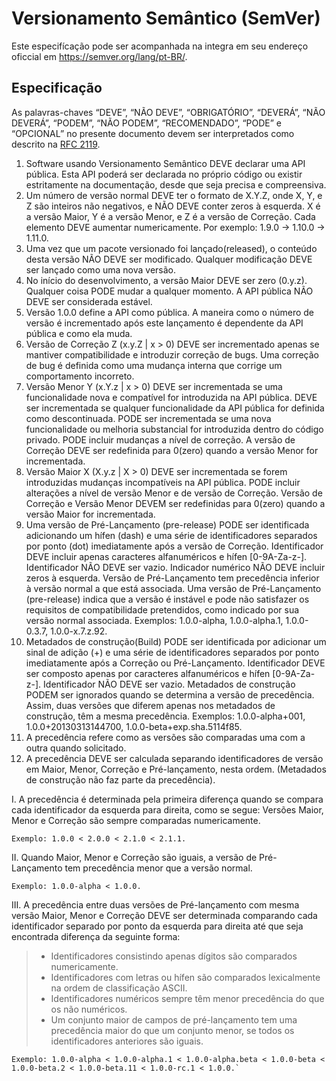 
# Versionamento Semântico (SemVer)
Este especifícação pode ser acompanhada na integra em seu endereço oficcial em https://semver.org/lang/pt-BR/.

## Especificação
As palavras-chaves “DEVE”, “NÃO DEVE”, “OBRIGATÓRIO”, “DEVERÁ”, “NÃO DEVERÁ”, “PODEM”, “NÃO PODEM”, “RECOMENDADO”, “PODE” e “OPCIONAL” no presente documento devem ser interpretados como descrito na [RFC 2119](http://tools.ietf.org/html/rfc2119).

1. Software usando Versionamento Semântico DEVE declarar uma API pública. Esta API poderá ser declarada no próprio código ou existir estritamente na documentação, desde que seja precisa e compreensiva.
1. Um número de versão normal DEVE ter o formato de X.Y.Z, onde X, Y, e Z são inteiros não negativos, e NÃO DEVE conter zeros à esquerda. X é a versão Maior, Y é a versão Menor, e Z é a versão de Correção. Cada elemento DEVE aumentar numericamente. Por exemplo: 1.9.0 -> 1.10.0 -> 1.11.0.
1. Uma vez que um pacote versionado foi lançado(released), o conteúdo desta versão NÃO DEVE ser modificado. Qualquer modificação DEVE ser lançado como uma nova versão.
1. No início do desenvolvimento, a versão Maior DEVE ser zero (0.y.z). Qualquer coisa PODE mudar a qualquer momento. A API pública NÃO DEVE ser considerada estável.
1. Versão 1.0.0 define a API como pública. A maneira como o número de versão é incrementado após este lançamento é dependente da API pública e como ela muda.
1. Versão de Correção Z (x.y.Z | x > 0) DEVE ser incrementado apenas se mantiver compatibilidade e introduzir correção de bugs. Uma correção de bug é definida como uma mudança interna que corrige um comportamento incorreto.
1. Versão Menor Y (x.Y.z | x > 0) DEVE ser incrementada se uma funcionalidade nova e compatível for introduzida na API pública. DEVE ser incrementada se qualquer funcionalidade da API pública for definida como descontinuada. PODE ser incrementada se uma nova funcionalidade ou melhoria substancial for introduzida dentro do código privado. PODE incluir mudanças a nível de correção. A versão de Correção DEVE ser redefinida para 0(zero) quando a versão Menor for incrementada.
1. Versão Maior X (X.y.z | X > 0) DEVE ser incrementada se forem introduzidas mudanças incompatíveis na API pública. PODE incluir alterações a nível de versão Menor e de versão de Correção. Versão de Correção e Versão Menor DEVEM ser redefinidas para 0(zero) quando a versão Maior for incrementada.
1. Uma versão de Pré-Lançamento (pre-release) PODE ser identificada adicionando um hífen (dash) e uma série de identificadores separados por ponto (dot) imediatamente após a versão de Correção. Identificador DEVE incluir apenas caracteres alfanuméricos e hífen [0-9A-Za-z-]. Identificador NÃO DEVE ser vazio. Indicador numérico NÃO DEVE incluir zeros à esquerda. Versão de Pré-Lançamento tem precedência inferior à versão normal a que está associada. Uma versão de Pré-Lançamento (pre-release) indica que a versão é instável e pode não satisfazer os requisitos de compatibilidade pretendidos, como indicado por sua versão normal associada. Exemplos: 1.0.0-alpha, 1.0.0-alpha.1, 1.0.0-0.3.7, 1.0.0-x.7.z.92.
1. Metadados de construção(Build) PODE ser identificada por adicionar um sinal de adição (+) e uma série de identificadores separados por ponto imediatamente após a Correção ou Pré-Lançamento. Identificador DEVE ser composto apenas por caracteres alfanuméricos e hífen [0-9A-Za-z-]. Identificador NÃO DEVE ser vazio. Metadados de construção PODEM ser ignorados quando se determina a versão de precedência. Assim, duas versões que diferem apenas nos metadados de construção, têm a mesma precedência. Exemplos: 1.0.0-alpha+001, 1.0.0+20130313144700, 1.0.0-beta+exp.sha.5114f85.
1. A precedência refere como as versões são comparadas uma com a outra quando solicitado.
1. A precedência DEVE ser calculada separando identificadores de versão em Maior, Menor, Correção e Pré-lançamento, nesta ordem. (Metadados de construção não faz parte da precedência).

I. A precedência é determinada pela primeira diferença quando se compara cada identificador da esquerda para direita, como se segue: Versões Maior, Menor e Correção são sempre comparadas numericamente.

    Exemplo: 1.0.0 < 2.0.0 < 2.1.0 < 2.1.1.

II. Quando Maior, Menor e Correção são iguais, a versão de Pré-Lançamento tem precedência menor que a versão normal.

    Exemplo: 1.0.0-alpha < 1.0.0.

III. A precedência entre duas versões de Pré-lançamento com mesma versão Maior, Menor e Correção DEVE ser determinada comparando cada identificador separado por ponto da esquerda para direita até que seja encontrada diferença da seguinte forma:

>- Identificadores consistindo apenas dígitos são comparados numericamente.
>- Identificadores com letras ou hífen são comparados lexicalmente na ordem de classificação ASCII.
>- Identificadores numéricos sempre têm menor precedência do que os não numéricos.
>- Um conjunto maior de campos de pré-lançamento tem uma precedência maior do que um conjunto menor, se todos os identificadores anteriores são iguais.

    Exemplo: 1.0.0-alpha < 1.0.0-alpha.1 < 1.0.0-alpha.beta < 1.0.0-beta < 1.0.0-beta.2 < 1.0.0-beta.11 < 1.0.0-rc.1 < 1.0.0.`
